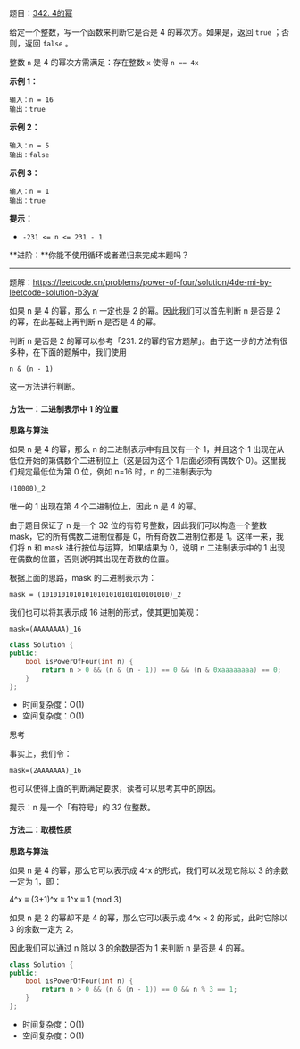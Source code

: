 题目：[342. 4的幂](https://leetcode.cn/problems/power-of-four/)

给定一个整数，写一个函数来判断它是否是 4 的幂次方。如果是，返回 `true` ；否则，返回 `false` 。

整数 `n` 是 4 的幂次方需满足：存在整数 `x` 使得 `n == 4x`

**示例 1：**

```
输入：n = 16
输出：true
```

**示例 2：**

```
输入：n = 5
输出：false
```

**示例 3：**

```
输入：n = 1
输出：true
```

**提示：**

- `-231 <= n <= 231 - 1`

**进阶：**你能不使用循环或者递归来完成本题吗？

---

题解：https://leetcode.cn/problems/power-of-four/solution/4de-mi-by-leetcode-solution-b3ya/

如果 n 是 4 的幂，那么 n 一定也是 2 的幂。因此我们可以首先判断 n 是否是 2 的幂，在此基础上再判断 n 是否是 4 的幂。

判断 n 是否是 2 的幂可以参考「231. 2的幂的官方题解」。由于这一步的方法有很多种，在下面的题解中，我们使用

`n & (n - 1)`

这一方法进行判断。

#### 方法一：二进制表示中 1 的位置

**思路与算法**

如果 n 是 4 的幂，那么 n 的二进制表示中有且仅有一个 1，并且这个 1 出现在从低位开始的第偶数个二进制位上（这是因为这个 1 后面必须有偶数个 0）。这里我们规定最低位为第 0 位，例如 n=16 时，n 的二进制表示为

`(10000)_2`

唯一的 1 出现在第 4 个二进制位上，因此 n 是 4 的幂。

由于题目保证了 n 是一个 32 位的有符号整数，因此我们可以构造一个整数 mask，它的所有偶数二进制位都是 0，所有奇数二进制位都是 1。这样一来，我们将 n 和 mask 进行按位与运算，如果结果为 0，说明 n 二进制表示中的 1 出现在偶数的位置，否则说明其出现在奇数的位置。

根据上面的思路，mask 的二进制表示为：

`mask = (10101010101010101010101010101010)_2`

我们也可以将其表示成 16 进制的形式，使其更加美观：

`mask=(AAAAAAAA)_16`

```cpp
class Solution {
public:
    bool isPowerOfFour(int n) {
        return n > 0 && (n & (n - 1)) == 0 && (n & 0xaaaaaaaa) == 0;
    }
};
```

- 时间复杂度：O(1)
- 空间复杂度：O(1)

思考

事实上，我们令：

`mask=(2AAAAAAA)_16`

也可以使得上面的判断满足要求，读者可以思考其中的原因。

提示：n 是一个「有符号」的 32 位整数。

#### 方法二：取模性质

**思路与算法**

如果 n 是 4 的幂，那么它可以表示成 4^x 的形式，我们可以发现它除以 3 的余数一定为 1，即：

4^x ≡ (3+1)^x ≡ 1^x ≡ 1    (mod 3)

如果 n 是 2 的幂却不是 4 的幂，那么它可以表示成 4^x × 2 的形式，此时它除以 3 的余数一定为 2。

因此我们可以通过 n 除以 3 的余数是否为 1 来判断 n 是否是 4 的幂。

```cpp
class Solution {
public:
    bool isPowerOfFour(int n) {
        return n > 0 && (n & (n - 1)) == 0 && n % 3 == 1;
    }
};
```

- 时间复杂度：O(1)
- 空间复杂度：O(1)